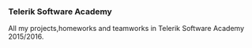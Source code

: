 ### Telerik Software Academy

All my projects,homeworks and teamworks in Telerik Software Academy 2015/2016.

